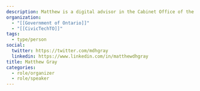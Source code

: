 ```yaml
---
description: Matthew is a digital advisor in the Cabinet Office of the Government of Ontario, where he offers advice and guidance on the Province's web strategy.
organization:
  - "[[Government of Ontario]]"
  - "[[CivicTechTO]]"
tags:
  - type/person
social:
  twitter: https://twitter.com/mdhgray
  linkedin: https://www.linkedin.com/in/matthewdhgray
title: Matthew Gray
categories:
  - role/organizer
  - role/speaker
---
```

